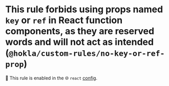 # This rule forbids using props named `key` or `ref` in React function components, as they are reserved words and will not act as intended (`@hokla/custom-rules/no-key-or-ref-prop`)

💼 This rule is enabled in the 🌐 `react` [config](https://github.com/hokla-org/eslint-plugin-custom-rules).

<!-- end auto-generated rule header -->
